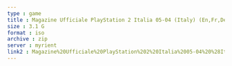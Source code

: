 ```yaml
---
type : game
title : Magazine Ufficiale PlayStation 2 Italia 05-04 (Italy) (En,Fr,De,Es,It)
size : 3.1 G
format : iso
archive : zip
server : myrient
link2 : Magazine%20Ufficiale%20PlayStation%202%20Italia%2005-04%20%28Italy%29%20%28En%2CFr%2CDe%2CEs%2CIt%29
---
```

